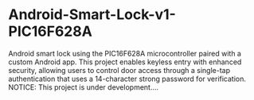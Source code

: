 # Android-Smart-Lock-v1-PIC16F628A
Android smart lock using the PIC16F628A microcontroller paired with a custom Android app. This project enables keyless entry with enhanced security, allowing users to control door access through a single-tap authentication that uses a 14-character strong password for verification.
NOTICE:
This project is under development....
